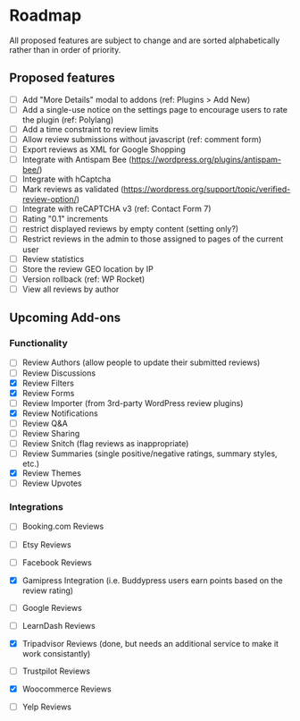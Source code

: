 # Roadmap

All proposed features are subject to change and are sorted alphabetically rather than in order of priority.

## Proposed features

- [ ] Add "More Details" modal to addons (ref: Plugins > Add New)
- [ ] Add a single-use notice on the settings page to encourage users to rate the plugin (ref: Polylang)
- [ ] Add a time constraint to review limits
- [ ] Allow review submissions without javascript (ref: comment form)
- [ ] Export reviews as XML for Google Shopping
- [ ] Integrate with Antispam Bee (https://wordpress.org/plugins/antispam-bee/)
- [ ] Integrate with hCaptcha
- [ ] Mark reviews as validated (https://wordpress.org/support/topic/verified-review-option/)
- [ ] Integrate with reCAPTCHA v3 (ref: Contact Form 7)
- [ ] Rating "0.1" increments
- [ ] restrict displayed reviews by empty content (setting only?)
- [ ] Restrict reviews in the admin to those assigned to pages of the current user
- [ ] Review statistics
- [ ] Store the review GEO location by IP
- [ ] Version rollback (ref: WP Rocket)
- [ ] View all reviews by author

## Upcoming Add-ons

### Functionality

- [ ] Review Authors (allow people to update their submitted reviews)
- [ ] Review Discussions
- [x] Review Filters
- [x] Review Forms
- [ ] Review Importer (from 3rd-party WordPress review plugins)
- [x] Review Notifications
- [ ] Review Q&A
- [ ] Review Sharing
- [ ] Review Snitch (flag reviews as inappropriate)
- [ ] Review Summaries (single positive/negative ratings, summary styles, etc.)
- [x] Review Themes
- [ ] Review Upvotes

### Integrations

- [ ] Booking.com Reviews
- [ ] Etsy Reviews
- [ ] Facebook Reviews
- [x] Gamipress Integration (i.e. Buddypress users earn points based on the review rating)
- [ ] Google Reviews
- [ ] LearnDash Reviews
- [x] Tripadvisor Reviews (done, but needs an additional service to make it work consistantly)
- [ ] Trustpilot Reviews
- [x] Woocommerce Reviews
- [ ] Yelp Reviews

